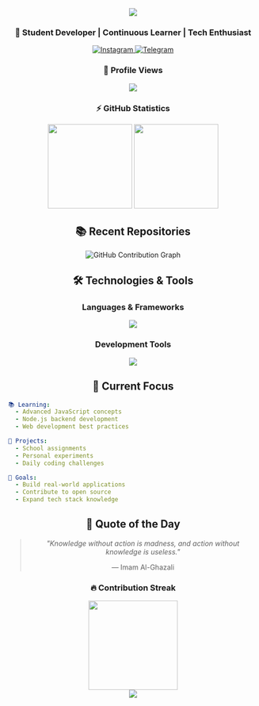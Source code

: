 <div align="center">
  <img src="https://capsule-render.vercel.app/api?type=waving&height=200&text=Hi,%20I'm%20Habb!%20👋&fontAlign=50&fontAlignY=40&color=gradient&customColorList=24" />
</div>

<h3 align="center">🚀 Student Developer | Continuous Learner | Tech Enthusiast</h3>

<div align="center">
  <a href="https://instagram.com/wahab_h4b" target="_blank">
    <img src="https://img.shields.io/badge/Instagram-%40wahab__h4b-E4405F?style=for-the-badge&logo=instagram&logoColor=white" alt="Instagram" />
  </a>
  <a href="https://t.me/SatetT" target="_blank">
    <img src="https://img.shields.io/badge/Telegram-%40SatetT-2CA5E0?style=for-the-badge&logo=telegram&logoColor=white" alt="Telegram" />
  </a>
</div>

<div align="center">
  <h3>👀 Profile Views</h3>
  <img src="https://count.getloli.com/@:keyyH4B?theme=minecraft&padding=3&scale=1.2&align=center&pixelated=1&darkmode=auto" />
</div>

<div align="center">
  <h3>⚡ GitHub Statistics</h3>
  <img src="https://github-readme-stats.vercel.app/api?username=keyyH4B&show_icons=true&theme=tokyonight&include_all_commits=true&count_private=true&hide_border=true&border_radius=15" height="170" />
  <img src="https://github-readme-stats.vercel.app/api/top-langs?username=keyyH4B&layout=compact&theme=tokyonight&hide_border=true&border_radius=15&langs_count=8" height="170" />
</div>

<h2 align="center">📚 Recent Repositories</h2>

<!-- START_SECTION:repos -->
<!-- Please keep this section. It will be automatically updated every 12 hours -->
<!-- END_SECTION:repos -->

<div align="center">
  <picture>
    <source media="(prefers-color-scheme: dark)" srcset="https://raw.githubusercontent.com/keyyH4B/keyyH4B/output/pacman-contribution-graph-dark.svg">
    <source media="(prefers-color-scheme: light)" srcset="https://raw.githubusercontent.com/keyyH4B/keyyH4B/output/pacman-contribution-graph.svg">
    <img alt="GitHub Contribution Graph" src="https://raw.githubusercontent.com/keyyH4B/keyyH4B/output/pacman-contribution-graph.svg">
  </picture>
</div>

<h2 align="center">🛠️ Technologies & Tools</h2>

<div align="center">
  <h3>Languages & Frameworks</h3>
  <img src="https://skillicons.dev/icons?i=js,nodejs,html,css,php&theme=dark" />
  
  <h3>Development Tools</h3>
  <img src="https://skillicons.dev/icons?i=vscode,git,github,linux,arch,mysql&theme=dark" />
</div>

<h2 align="center">🎯 Current Focus</h2>

```yaml
📚 Learning:
  - Advanced JavaScript concepts
  - Node.js backend development
  - Web development best practices

🔭 Projects:
  - School assignments
  - Personal experiments
  - Daily coding challenges

🎯 Goals:
  - Build real-world applications
  - Contribute to open source
  - Expand tech stack knowledge
```

<h2 align="center">💭 Quote of the Day</h2>

<div align="center">
  <blockquote>
    <p><em>"Knowledge without action is madness, and action without knowledge is useless."</em></p>
    <footer>— Imam Al-Ghazali</footer>
  </blockquote>
</div>

<div align="center">
  <h3>🔥 Contribution Streak</h3>
  <img src="https://streak-stats.demolab.com?user=keyyH4B&theme=tokyonight&hide_border=true&border_radius=15" height="180" />
</div>

<div align="center">
  <img src="https://capsule-render.vercel.app/api?type=waving&height=150&section=footer&text=Let's%20Connect%20and%20Code!&fontSize=24&fontAlign=50&fontAlignY=65&color=gradient&customColorList=24" />
</div>
